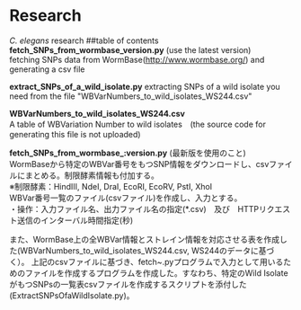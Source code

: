 # Research
<i>C. elegans</i> research
##table of contents
**fetch_SNPs_from_wormbase_version.py** (use the latest version)  
fetching SNPs data from WormBase(http://www.wormbase.org/) and generating a csv file  

**extract_SNPs_of_a_wild_isolate.py**
extracting SNPs of a wild isolate you need from the file "WBVarNumbers_to_wild_isolates_WS244.csv"

**WBVarNumbers_to_wild_isolates_WS244.csv**  
A table of WBVariation Number to wild isolates　(the source code for generating this file is not uploaded)
  
  
  
**fetch_SNPs_from_wormbase_:version.py** (最新版を使用のこと)    
WormBaseから特定のWBVar番号をもつSNP情報をダウンロードし、csvファイルにまとめる。制限酵素情報も付加する。  
※制限酵素：HindIII, NdeI, DraI, EcoRI, EcoRV, PstI, XhoI  
WBVar番号一覧のファイル(csvファイル)を作成し、入力とする。  
・操作：入力ファイル名、出力ファイル名の指定(*.csv)　及び　HTTPリクエスト送信のインターバル時間指定(秒)

また、WormBase上の全WBVar情報とストレイン情報を対応させる表を作成した(WBVarNumbers_to_wild_isolates_WS244.csv, WS244のデータに基づく）。
 上記のcsvファイルに基づき、fetch~.pyプログラムで入力として用いるためのファイルを作成するプログラムを作成した。すなわち、特定のWild  IsolateがもつSNPsの一覧表csvファイルを作成するスクリプトを添付した(ExtractSNPsOfaWildIsolate.py)。




